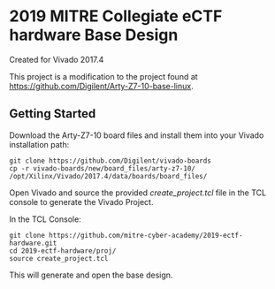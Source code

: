 # 2019 MITRE Collegiate eCTF hardware Base Design
Created for Vivado 2017.4

This project is a modification to the project found at https://github.com/Digilent/Arty-Z7-10-base-linux.

## Getting Started

Download the Arty-Z7-10 board files and install them into your Vivado installation path:

	git clone https://github.com/Digilent/vivado-boards
	cp -r vivado-boards/new/board_files/arty-z7-10/ /opt/Xilinx/Vivado/2017.4/data/boards/board_files/

Open Vivado and source the provided _create_project.tcl_ file in the TCL console to generate the Vivado Project.

In the TCL Console:
    
    git clone https://github.com/mitre-cyber-academy/2019-ectf-hardware.git
	cd 2019-ectf-hardware/proj/
	source create_project.tcl

This will generate and open the base design.
